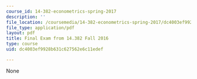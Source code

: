 ```yaml
---
course_id: 14-382-econometrics-spring-2017
description: ''
file_location: /coursemedia/14-382-econometrics-spring-2017/dc4003ef9928b631c627562e6c11edef_MIT_14_382S17_ExamF16.pdf
file_type: application/pdf
layout: pdf
title: Final Exam from 14.382 Fall 2016
type: course
uid: dc4003ef9928b631c627562e6c11edef

---
```

None